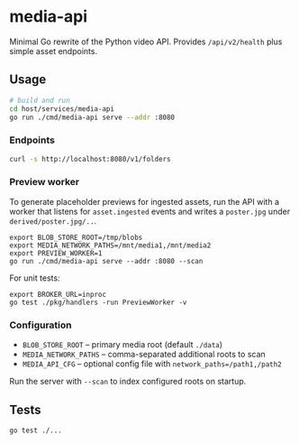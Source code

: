 # media-api

Minimal Go rewrite of the Python video API. Provides `/api/v2/health` plus simple asset endpoints.

## Usage

```bash
# build and run
cd host/services/media-api
go run ./cmd/media-api serve --addr :8080
```

### Endpoints

```bash
curl -s http://localhost:8080/v1/folders
```

### Preview worker

To generate placeholder previews for ingested assets, run the API with a worker
that listens for `asset.ingested` events and writes a `poster.jpg` under
`derived/poster.jpg/..`.

```
export BLOB_STORE_ROOT=/tmp/blobs
export MEDIA_NETWORK_PATHS=/mnt/media1,/mnt/media2
export PREVIEW_WORKER=1
go run ./cmd/media-api serve --addr :8080 --scan
```

For unit tests:

```
export BROKER_URL=inproc
go test ./pkg/handlers -run PreviewWorker -v
```

### Configuration

- `BLOB_STORE_ROOT` – primary media root (default `./data`)
- `MEDIA_NETWORK_PATHS` – comma-separated additional roots to scan
- `MEDIA_API_CFG` – optional config file with `network_paths=/path1,/path2`

Run the server with `--scan` to index configured roots on startup.

## Tests

```bash
go test ./...
```

